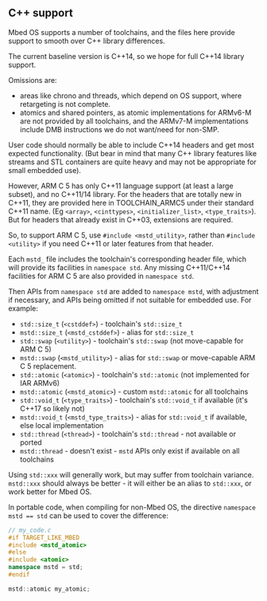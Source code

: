 ## C++ support ##

Mbed OS supports a number of toolchains, and the files here provide support
to smooth over C++ library differences.

The current baseline version is C++14, so we hope for full C++14 library
support.

Omissions are:
* areas like chrono and threads, which depend on OS support, where
  retargeting is not complete.
* atomics and shared pointers, as atomic implementations for ARMv6-M
  are not provided by all toolchains, and the ARMv7-M implementations include
  DMB instructions we do not want/need for non-SMP.

User code should normally be able to include C++14 headers and get
most expected functionality. (But bear in mind that many C++ library
features like streams and STL containers are quite heavy and may
not be appropriate for small embedded use).

However, ARM C 5 has only C++11 language support (at least a large subset), and
no C++11/14 library. For the headers that are totally new in C++11,
they are provided here in TOOLCHAIN_ARMC5 under their standard C++11 name.
(Eg `<array>`, `<cinttypes>`, `<initializer_list>`, `<type_traits>`).
But for headers that already exist in C++03, extensions are required.

So, to support ARM C 5, use `#include <mstd_utility>`, rather than
`#include <utility>` if you need C++11 or later features from that header.

Each `mstd_` file includes the toolchain's corresponding header file,
which will provide its facilities in `namespace std`. Any missing
C++11/C++14 facilities for ARM C 5 are also provided in `namespace std`.

Then APIs from `namespace std` are added to `namespace mstd`, with adjustment
if necessary, and APIs being omitted if not suitable for embedded use.
For example:

   * `std::size_t` (`<cstddef>`) - toolchain's `std::size_t`
   * `mstd::size_t` (`<mstd_cstddef>`) - alias for `std::size_t`
   * `std::swap` (`<utility>`) - toolchain's `std::swap` (not move-capable for ARM C 5)
   * `mstd::swap` (`<mstd_utility>`) - alias for `std::swap` or move-capable ARM C 5 replacement.
   * `std::atomic` (`<atomic>`) - toolchain's `std::atomic` (not implemented for IAR ARMv6)
   * `mstd::atomic` (`<mstd_atomic>`) - custom `mstd::atomic` for all toolchains
   * `std::void_t` (`<type_traits>`) - toolchain's `std::void_t` if available (it's C++17 so likely not)
   * `mstd::void_t` (`<mstd_type_traits>`) - alias for `std::void_t` if available, else local implementation
   * `std::thread` (`<thread>`) - toolchain's `std::thread` - not available or ported
   * `mstd::thread` - doesn't exist - `mstd` APIs only exist if available on all toolchains

Using `std::xxx` will generally work, but may suffer from toolchain variance. `mstd::xxx` should always be better - it will either be an alias to `std::xxx`, or work better for Mbed OS.

In portable code, when compiling for non-Mbed OS, the directive `namespace mstd == std` can be used
to cover the difference:

```C++
// my_code.c
#if TARGET_LIKE_MBED
#include <mstd_atomic>
#else
#include <atomic>
namespace mstd = std;
#endif

mstd::atomic my_atomic;
```

